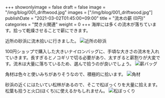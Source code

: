 +++
showonlyimage = false
draft = false
image = "/img/blog/001_driftwood.jpg"
images = ["/img/blog/001_driftwood.jpg"]
publishDate = "2021-03-02T01:45:00+09:00"
title = "流木の薪 (0円)"
categories = "焚き火関連"
weight = 0
+++
海岸には多くの流木が落ちています。拾って乾燥させることで薪にできます。
<!--more-->
近所の砂浜に流木拾いに行きました。
![近所の砂浜](/img/blog/001_beach.jpg)

100円ショップで購入した大きいナイロンバッグに、手頃な大きさの流木を入れていきます。長すぎるとノコギリで切る必要があり、太すぎると薪割りが大変です。流木は大量に落ちているため、選んで拾うのが良いでしょう。
![薪バッグ](/img/blog/001_driftwood.jpg)

角材は色々と使いみちがありそうなので、積極的に拾います。
![角材](/img/blog/001_kakuzai.jpg)

砂浜の近くにはたいてい松林があるので、そこで松ぼっくりを大量に拾えます。松葉も拾うと火口(ほくち)に使えるかもしれません。
![松ぼっくり](/img/blog/001_pinecone.jpg)

